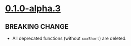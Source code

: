 # [0.1.0-alpha.3]

## BREAKING CHANGE

- All deprecated functions (without `xxxShort`) are deleted.

[0.1.0-alpha.3]: https://github.com/AccelByte/accelbyte-go-modular-sdk/compare/achievement-sdk/0.1.0-alpha.2..0.1.0-alpha.3